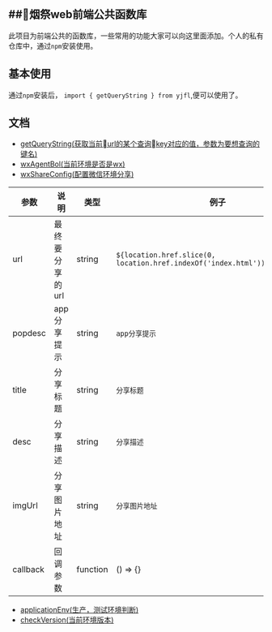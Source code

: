

## ##烟祭web前端公共函数库

此项目为前端公共的函数库，一些常用的功能大家可以向这里面添加。个人的私有仓库中，通过`npm`安装使用。

## 基本使用

通过`npm`安装后， `import { getQueryString } from yjfl`,便可以使用了。

<a name="document"></a>

## 文档

* [getQueryString(获取当前url的某个查询key对应的值，参数为要想查询的键名)](#getQueryString)
* [wxAgentBol(当前环境是否是wx)](#wxAgentBol)
* [wxShareConfig(配置微信环境分享)](#wxShareConfig)

| 参数      | 说明          | 类型      | 例子                           |
|--------- |-------------- |---------- |-----------------------------  |
| url | 最终要分享的url | string | `${location.href.slice(0, location.href.indexOf('index.html'))}index.html#/` |
| popdesc | app分享提示 | string | `app分享提示` |
| title | 分享标题 | string | `分享标题` |
| desc | 分享描述 | string | `分享描述` |
| imgUrl | 分享图片地址 | string | `分享图片地址` |
| callback | 回调参数 | function | () => {} |

* [applicationEnv(生产，测试环境判断)](#applicationEnv)
* [checkVersion(当前环境版本)](#checkVersion)


